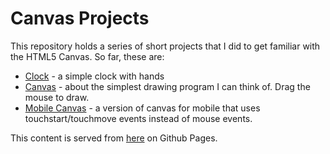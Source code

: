 # Canvas Projects

This repository holds a series of short projects that I did to get familiar with the HTML5 Canvas.
So far, these are:

* [Clock](https://davidthaler.github.io/canvas/clock.html) - a simple clock with hands
* [Canvas](https://davidthaler.github.io/canvas/canvas.html) - about the simplest drawing program I can think of. Drag the mouse to draw.
* [Mobile Canvas](https://davidthaler.github.io/canvas/mobileCanvas.html) - a version of canvas for mobile that uses touchstart/touchmove events instead of mouse events.

This content is served from [here](https://davidthaler.github.io/canvas) on Github Pages.
